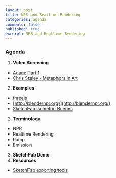 ```yaml
---
layout: post
title: NPR and Realtime Rendering
categories: agenda
comments: false
published: true
excerpt: NPR and Realtime Rendering
---
```


### Agenda

1. **Video Screening**
  - [Adam: Part 1](https://www.youtube.com/watch?v=44M7JsKqwow)
  - [Chris Staley - Metaphors in Art](https://www.youtube.com/watch?v=WffFZB7blFE&list=PLkUJGaipeBW05fK1_nKq73SsiYgynGvVq&index=3)
2. **Examples**
  - [threejs](https://threejs.org/)
  - [http://blendernpr.org/](http://blendernpr.org/)
  - [SketchFab Isometric Scenes](https://sketchfab.com/bartv/collections/isometric-scenes)
2. **Terminology**
  - NPR
  - Realtime Rendering
  - Ramp
  - Emission
3. **SketchFab Demo**
5. **Resources**
  - [SketchFab exporting tools](https://sketchfab.com/exporters)